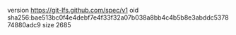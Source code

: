 version https://git-lfs.github.com/spec/v1
oid sha256:bae513bc0f4e4debf7e4f33f32a07b038a8bb4c4b5b8e3abddc537874880adc9
size 2685
